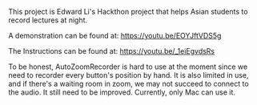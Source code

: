 This project is Edward Li's Hackthon project that helps Asian students to record lectures at night.

A demonstration can be found at:
https://youtu.be/EOYJftVDS5g

The Instructions can be found at:
https://youtu.be/_1eiEgvdsRs

To be honest, AutoZoomRecorder is hard to use at the moment since we need to recorder every button's position by hand. It is also limited in use, and if there's a waiting room in zoom, we may not succeed to connect to the audio. It still need to be improved.
Currently, only Mac can use it.
